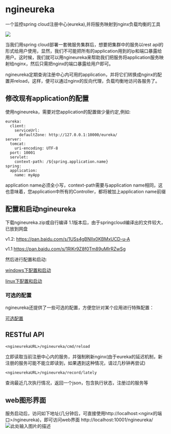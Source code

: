 # ngineureka
一个监控spring cloud注册中心(eureka),并将服务映射到nginx负载均衡的工具

![][1]

当我们用spring cloud部署一套微服务集群后，想要把集群中的服务以rest api的形式给用户使用，显然，我们不可能把所有的application用到的ip和端口暴露给用户。这时候，我们就可以用ngineureka来帮助我们把服务将application服务映射给nginx，然后只需把nginx的端口暴露给用户即可。

ngineureka定期查询注册中心内可用的application，并将它们转换成nginx的配置并reload，这样，便可以通过nginx的反向代理，负载均衡地访问各服务了。

## 修改现有application的配置
使用ngineureka，需要对您application的配置做少量约定,例如:
```
eureka:
  client:
    serviceUrl:
      defaultZone: http://127.0.0.1:10000/eureka/
server:
  tomcat:
    uri-encoding: UTF-8
  port: 10001
  servlet:
    context-path: /${spring.application.name}
spring:
  application:
    name: myApp
```
application name必须全小写，context-path需要与application name相同，这也意味着，您application中所有的Controller，都将被加上application name前缀


## 配置和启动ngineureka
下载ngineureka.zip或自行编译
1.1版本后，由于springcloud编译出的文件较大，已放到网盘

v1.2:
https://pan.baidu.com/s/1USs4gBNIlx0KBMxUCD-u-A

v1.1 
https://pan.baidu.com/s/1RlKr9Z8f0Tm89uMlrRZwSg

然后进行配置和启动:

[windows下配置和启动][3]

[linux下配置和启动][4]

### 可选的配置

ngineureka还提供了一些可选的配置，方便您针对某个应用进行特殊配置：

[可选配置][6]

## RESTful API

```
<ngineurekaURL>/ngineureka/cmd/reload
```
立即读取当前注册中心内的服务，并强制刷新nginx(由于eureka的延迟机制，新注册的服务可能不能立即读到，如果遇到这种情况，请过几秒钟再尝试)

```
<ngineurekaURL>/ngineureka/record/lately
```
查询最近几次执行情况，返回一个json，包含执行状态，注册过的服务等

## web图形界面
服务启动后，访问如下地址(几分钟后，可直接使用http://localhost:<nginx的端口>/ngineureka)，即可访问web界面
http://localhost:10001/ngineureka/
![此处输入图片的描述][5]


  [1]: https://camo.githubusercontent.com/26621f8cb95a1f4d139e974a7e81680b994546c0/687474703a2f2f37786c7663762e636f6d312e7a302e676c622e636c6f7564646e2e636f6d2f30316262633534332d303539662d346632612d383336342d646439356137353035646562
  [2]: https://pan.baidu.com/s/1RlKr9Z8f0Tm89uMlrRZwSg
  [3]: https://github.com/codingmiao/ngineureka/blob/master/wincfg.md "windows下配置和启动"
  [4]: https://github.com/codingmiao/ngineureka/blob/master/linuxcfg.md "linux下配置和启动"
  [5]: http://7xlvcv.com1.z0.glb.clouddn.com/9fffa1d7-5116-4149-911e-0656f90bca4b
  [6]: https://github.com/codingmiao/ngineureka/blob/master/optional.md "可选配置"